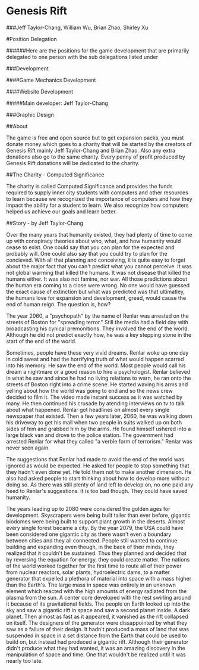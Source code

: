 Genesis Rift
======

###Jeff Taylor-Chang, William Wu, Brian Zhao, Shirley Xu

#Position Delegation

######Here are the positions for the game development that are primarily delegated to one person with the sub delegations listed under

###Development

####Game Mechanics Development

####Website Development

#####Main developer: Jeff Taylor-Chang

###Graphic Design



##About

The game is free and open source but to get expansion packs, you must donate money which goes to a charity
 that will be started by the creators of Genesis Rift mainly Jeff Taylor-Chang and Brian Zhao. Also any
 extra donations also go to the same charity. Every penny of profit produced by Genesis Rift donations
 will be dedicated to the charity.

##The Charity - Computed Significance

The charity is called Computed Significance and provides the funds required to supply inner city students with computers and other resources
 to learn because we recognized the importance of computers and how they impact the ability for a student to learn. We also
 recognize how computers helped us achieve our goals and learn better.

##Story - by Jeff Taylor-Chang

Over the many years that humanity existed, they had plenty of time to come up with conspiracy theories about who, what, and how
 humanity would cease to exist. One could say that you can plan for the expected and probably will. One could also say that you
 could try to plan for the concieved. With all that planning and conceiving, it is quite easy to forget about the major fact that
 you can't predict what you cannot perceive. It was not global warming that killed the humans. It was not disease that killed the
 humans either. It was also not famine, nor war. All those predictions about the human era coming to a close were wrong. No one
 would have guessed the exact cause of extinction but what was predicted was that ultimatley, the humans love for expansion and
 development, greed, would cause the end of human reign. The question is, how?

The year 2060, a "psychopath" by the name of Renlar was arrested on the streets of Boston for "spreading terror." Still the media
 had a field day with broadcasting his cynical premonitions. They involved the end of the world. Although he did not predict exactly
 how, he was a key stepping stone in the start of the end of the world.

Sometimes, people have these very vivid dreams. Renlar woke up one day in cold sweat and had the horrifying truth of what would
 happen scarred into his memory. He saw the end of the world. Most people would call his dream a nightmare or a good reason to
 hire a psychologist. Renlar believed in what he saw and since he had no living relations to warn, he ran onto the streets of
 Boston right into a crime scene. He started waving his arms and yelling about how the world was going to end and so the news
 crew decided to film it. The video made instant success as it was watched by many. He then continued his crusade by atending
 interviews on tv to talk about what happened. Renlar got headlines on almost every single newspaper that existed. Then a few
 years later, 2060, he was walking down his driveway to get his mail when two people in suits walked up on both sides of him and
 grabbed him by the arms. He found himself ushered into a large black van and drove to the police station. The government had
 arrested Renlar for what they called "a verble form of terrorism." Renlar was never seen again.

The suggestions that Renlar had made to avoid the end of the world was ignored as would be expected. He asked for people
 to stop something that they hadn't even done yet. He told them not to make another dimension. He also had asked people
 to start thinking about how to develop more without doing so. As there was still plenty of land left to develop on, no
 one paid any heed to Renlar's suggestions. It is too bad though. They could have saved humanity.

The years leading up to 2080 were considered the golden ages for development. Skyscrapers were being built taller than ever before,
 gigantic biodomes were being built to support plant growth in the deserts. Almost every single forest became a city. By the year
 2079, the USA could have been considered one gigantic city as there wasn't even a boundary between cities and they all connected.
 People still wanted to continue building and expanding even though, in the back of their minds, they realized that it couldn't be
 sustained. Thus they planned and decided that by reversing the equation for energy, they could create matter. The nations of the
 world worked together for the first time to route all of their power from nuclear reactors, solar plants, hydroelectric dams, to
 a matter generator that expelled a plethora of material into space with a mass higher than the Earth's. The large mass in space
 was entirely in an unknown element which reacted with the high amounts of energy radiated from the plasma from the sun. A center
 core developed with the rest swirling around it because of its gravitational fields. The people on Earth looked up into the sky
 and saw a gigantic rift in space and saw a second planet inside. A dark planet. Then almost as fast as it appeared, it vanished
 as the rift collapsed on itself. The designers of the generator were dissappointed by what they saw as a failure of their design.
 It hadn't produced a mass of land that was suspended in space in a set distance from the Earth that could be used to build on, but
 instead had produced a gigantic rift. Although their generator didn't produce what they had wanted, it was an amazing discovery in
 the manipulation of space and time. One that wouldn't be realized until it was nearly too late.
